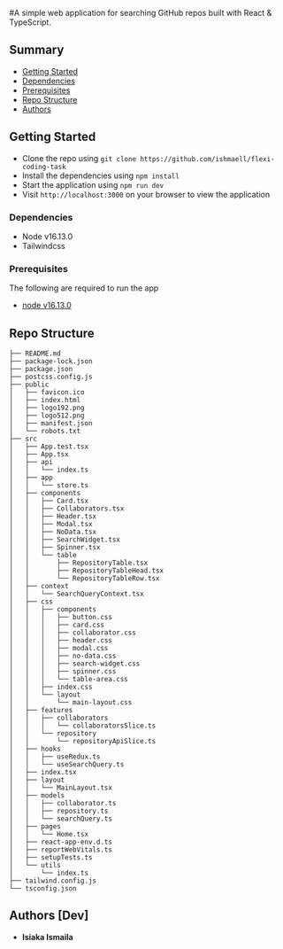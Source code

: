 #A simple web application for searching GitHub repos built with React &amp; TypeScript.

## Summary

- [Getting Started](#getting-started)
- [Dependencies](#dependencies)
- [Prerequisites](#prerequisites)
- [Repo Structure](#repo-structure)
- [Authors](#authors-[dev])

## Getting Started

- Clone the repo using `git clone https://github.com/ishmaell/flexi-coding-task`
- Install the dependencies using `npm install`
- Start the application using `npm run dev`
- Visit `http://localhost:3000` on your browser to view the application

### Dependencies

- Node v16.13.0
- Tailwindcss

### Prerequisites

The following are required to run the app

- [node v16.13.0](https://nodejs.org)

## Repo Structure

```
├── README.md
├── package-lock.json
├── package.json
├── postcss.config.js
├── public
│   ├── favicon.ico
│   ├── index.html
│   ├── logo192.png
│   ├── logo512.png
│   ├── manifest.json
│   └── robots.txt
├── src
│   ├── App.test.tsx
│   ├── App.tsx
│   ├── api
│   │   └── index.ts
│   ├── app
│   │   └── store.ts
│   ├── components
│   │   ├── Card.tsx
│   │   ├── Collaborators.tsx
│   │   ├── Header.tsx
│   │   ├── Modal.tsx
│   │   ├── NoData.tsx
│   │   ├── SearchWidget.tsx
│   │   ├── Spinner.tsx
│   │   └── table
│   │       ├── RepositoryTable.tsx
│   │       ├── RepositoryTableHead.tsx
│   │       └── RepositoryTableRow.tsx
│   ├── context
│   │   └── SearchQueryContext.tsx
│   ├── css
│   │   ├── components
│   │   │   ├── button.css
│   │   │   ├── card.css
│   │   │   ├── collaborator.css
│   │   │   ├── header.css
│   │   │   ├── modal.css
│   │   │   ├── no-data.css
│   │   │   ├── search-widget.css
│   │   │   ├── spinner.css
│   │   │   └── table-area.css
│   │   ├── index.css
│   │   └── layout
│   │       └── main-layout.css
│   ├── features
│   │   ├── collaborators
│   │   │   └── collaboratorsSlice.ts
│   │   └── repository
│   │       └── repositoryApiSlice.ts
│   ├── hooks
│   │   ├── useRedux.ts
│   │   └── useSearchQuery.ts
│   ├── index.tsx
│   ├── layout
│   │   └── MainLayout.tsx
│   ├── models
│   │   ├── collaborator.ts
│   │   ├── repository.ts
│   │   └── searchQuery.ts
│   ├── pages
│   │   └── Home.tsx
│   ├── react-app-env.d.ts
│   ├── reportWebVitals.ts
│   ├── setupTests.ts
│   └── utils
│       └── index.ts
├── tailwind.config.js
└── tsconfig.json
```

## Authors [Dev]

- **Isiaka Ismaila**
  ​​
